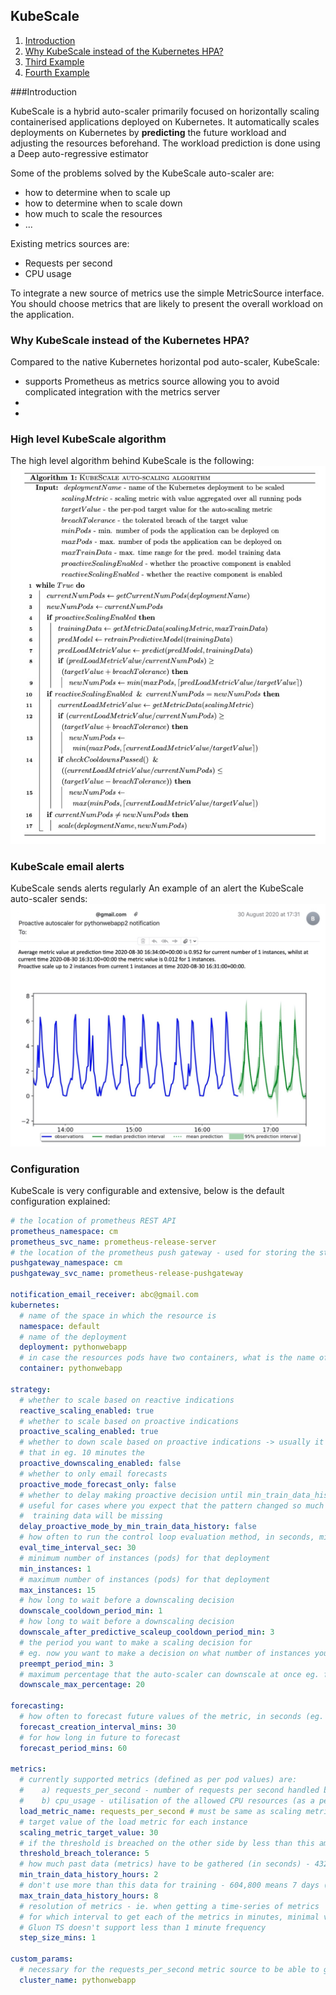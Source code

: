KubeScale
------------------

1. [Introduction](#intro)
2. [Why KubeScale instead of the Kubernetes HPA?](#hpa)
3. [Third Example](#third-example)
4. [Fourth Example](#fourth-examplehttpwwwfourthexamplecom)

###Introduction <a name="intro"></a>

KubeScale is a hybrid auto-scaler primarily focused on horizontally scaling containerised applications deployed on Kubernetes.
It automatically scales deployments on Kubernetes by <b>predicting</b> the future workload and adjusting the resources beforehand.
The workload prediction is done using a Deep auto-regressive estimator 

Some of the problems solved by the KubeScale auto-scaler are:
- how to determine when to scale up
- how to determine when to scale down
- how much to scale the resources
- ...

Existing metrics sources are:
- Requests per second
- CPU usage

To integrate a new source of metrics use the simple MetricSource interface.
You should choose metrics that are likely to present the overall workload on the application.

### Why KubeScale instead of the Kubernetes HPA?  <a name="hpa"></a>

Compared to the native Kubernetes horizontal pod auto-scaler, KubeScale:
- supports Prometheus as metrics source allowing you to avoid complicated integration with the metrics server
-   
- 

### High level KubeScale algorithm

The high level algorithm behind KubeScale is the following: 
![KubeScale algorithm](KubeScale_algo.jpg)

### KubeScale email alerts

KubeScale sends alerts regularly 
An example of an alert the KubeScale auto-scaler sends:
![KubeScale email alert](KubeScale_email_alert.jpg)

### Configuration

KubeScale is very configurable and extensive, below is the default configuration explained:

```yaml
# the location of prometheus REST API
prometheus_namespace: cm
prometheus_svc_name: prometheus-release-server
# the location of the prometheus push gateway - used for storing the state of the autoscaler (ie. which mode it's running in and etc...)
pushgateway_namespace: cm
pushgateway_svc_name: prometheus-release-pushgateway

notification_email_receiver: abc@gmail.com
kubernetes:
  # name of the space in which the resource is
  namespace: default
  # name of the deployment
  deployment: pythonwebapp
  # in case the resources pods have two containers, what is the name of one of the containers
  container: pythonwebapp

strategy:
  # whether to scale based on reactive indications
  reactive_scaling_enabled: true
  # whether to scale based on proactive indications
  proactive_scaling_enabled: true
  # whether to down scale based on proactive indications -> usually it doesn't make sense to downscale if you expect
  # that in eg. 10 minutes the
  proactive_downscaling_enabled: false
  # whether to only email forecasts
  proactive_mode_forecast_only: false
  # whether to delay making proactive decision until min_train_data_history_hours of time passes
  # useful for cases where you expect that the pattern changed so much that the potentially available
  #  training data will be missing
  delay_proactive_mode_by_min_train_data_history: false
  # how often to run the control loop evaluation method, in seconds, min is 30
  eval_time_interval_sec: 30
  # minimum number of instances (pods) for that deployment
  min_instances: 1
  # maximum number of instances (pods) for that deployment
  max_instances: 15
  # how long to wait before a downscaling decision
  downscale_cooldown_period_min: 1
  # how long to wait before a downscaling decision
  downscale_after_predictive_scaleup_cooldown_period_min: 3
  # the period you want to make a scaling decision for
  # eg. now you want to make a decision on what number of instances you should have in 30 seconds
  preempt_period_min: 3
  # maximum percentage that the auto-scaler can downscale at once eg. from 10 to 5 nodes
  downscale_max_percentage: 20

forecasting:
  # how often to forecast future values of the metric, in seconds (eg. 1800s = 30min)
  forecast_creation_interval_mins: 30
  # for how long in future to forecast
  forecast_period_mins: 60

metrics:
  # currently supported metrics (defined as per pod values) are:
  #    a) requests_per_second - number of requests per second handled by each instance
  #    b) cpu_usage - utilisation of the allowed CPU resources (as a percentage - so from 0 to 1)
  load_metric_name: requests_per_second # must be same as scaling metric
  # target value of the load metric for each instance
  scaling_metric_target_value: 30
  # if the threshold is breached on the other side by less than this amount, don't do anything
  threshold_breach_tolerance: 5
  # how much past data (metrics) have to be gathered (in seconds) - 43200 means 12 hours, 1 hour is 3600
  min_train_data_history_hours: 2
  # don't use more than this data for training - 604,800 means 7 days (3600 * 24 * 7). Max value is 14 days
  max_train_data_history_hours: 8
  # resolution of metrics - ie. when getting a time-series of metrics
  # for which interval to get each of the metrics in minutes, minimal value is 1
  # Gluon TS doesn't support less than 1 minute frequency
  step_size_mins: 1

custom_params:
  # necessary for the requests_per_second metric source to be able to get the relevant metric from the Envoy load balancer
  cluster_name: pythonwebapp
```